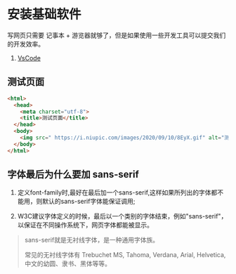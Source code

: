 # 安装基础软件

写网页只需要 记事本 + 游览器就够了，但是如果使用一些开发工具可以提交我们的开发效率。

1. [VsCode](https://code.visualstudio.com/)

## 测试页面

```html
<html>
  <head>
    <meta charset="utf-8">
    <title>测试页面</title>
  </head>
  <body>
    <img src=" https://i.niupic.com/images/2020/09/10/8EyX.gif" alt="测试图片">
  </body>
</html>
```

## 字体最后为什么要加 sans-serif

1. 定义font-family时,最好在最后加一个sans-serif,这样如果所列出的字体都不能用，则默认的sans-serif字体能保证调用;

2. W3C建议字体定义的时候，最后以一个类别的字体结束，例如"sans-serif"，以保证在不同操作系统下，网页字体都能被显示。

> sans-serif就是无衬线字体，是一种通用字体族。
>
> 常见的无衬线字体有 Trebuchet MS, Tahoma, Verdana, Arial, Helvetica, 中文的幼圆、隶书、黑体等等。